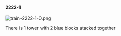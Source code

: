 #### 2222-1
![train-2222-1-0.png](https://github.com/lil-lab/nlvr/raw/master/nlvr/train/images/26/train-2222-1-0.png "train-2222-1-0.png")

There is 1 tower with 2 blue blocks stacked together